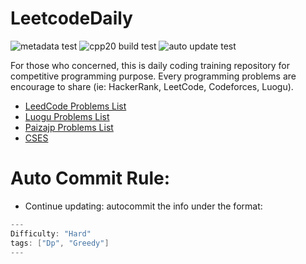 # LeetcodeDaily

![metadata test](https://github.com/cpsumsu/CodeDaily/actions/workflows/metadata-check.yml/badge.svg)
![cpp20 build test](https://github.com/cpsumsu/CodeDaily/actions/workflows/cpp_20_build.yml/badge.svg)
![auto update test](https://github.com/cpsumsu/CodeDaily/actions/workflows/auto_update_list.yml/badge.svg)

For those who concerned, this is daily coding training repository for competitive programming purpose. Every programming problems are encourage to share (ie: HackerRank, LeetCode, Codeforces, Luogu).

- [LeedCode Problems List](LeetCodeList.md)
- [Luogu Problems List](luoguList.md)
- [Paizajp Problems List](paizajpList.md)
- [CSES](https://cses.fi/problemset/list/)


# Auto Commit Rule:
- Continue updating: autocommit the info under the format:


```c++
---
Difficulty: "Hard"
tags: ["Dp", "Greedy"]
---
```